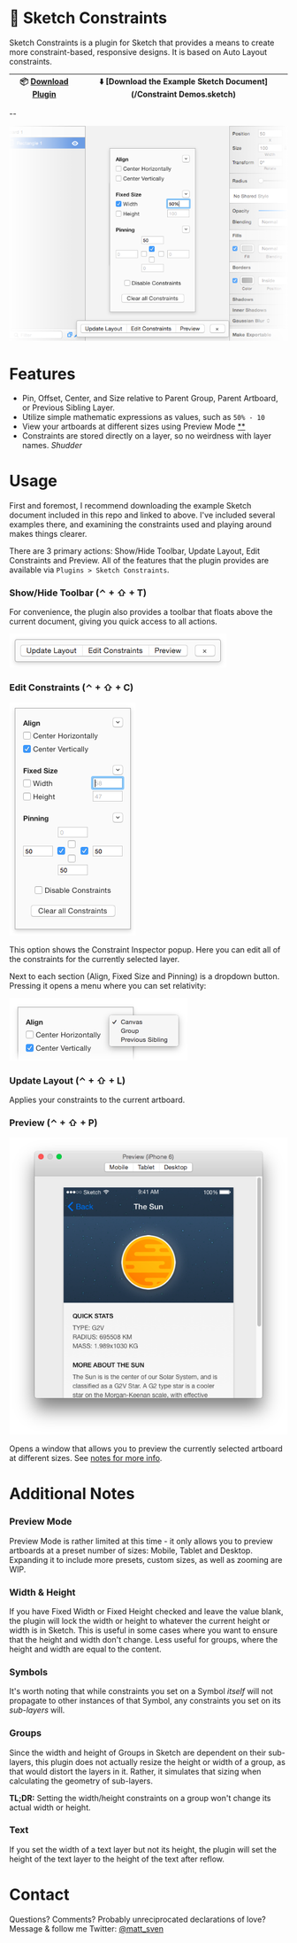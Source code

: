 # 📐 Sketch Constraints

Sketch Constraints is a plugin for Sketch that provides a means to create more constraint-based, responsive designs. It is based on Auto Layout constraints.

📦 [Download Plugin](/Sketch-Constraints.sketchplugin) | ⬇️ [Download the Example Sketch Document](/Constraint Demos.sketch)
--- | ---

--

![](README/screenshot.png)

# Features

- Pin, Offset, Center, and Size relative to Parent Group, Parent Artboard, or Previous Sibling Layer.
- Utilize simple mathematic expressions as values, such as `50% - 10`
- View your artboards at different sizes using Preview Mode [**](#preview-mode)
- Constraints are stored directly on a layer, so no weirdness with layer names. *Shudder*

# Usage

First and foremost, I recommend downloading the example Sketch document included in this repo and linked to above. I've included several examples there, and examining the constraints used and playing around makes things clearer.

There are 3 primary actions: Show/Hide Toolbar, Update Layout, Edit Constraints and Preview. All of the features that the plugin provides are available via `Plugins > Sketch Constraints`.

### Show/Hide Toolbar (⌃ + ⇧ + T)

For convenience, the plugin also provides a toolbar that floats above the current document, giving you quick access to all actions.

![Toolbar](README/toolbar.png)

### Edit Constraints (⌃ + ⇧ + C)

![Constraint Inspector](README/constraint-inspector.png)

This option shows the Constraint Inspector popup. Here you can edit all of the constraints for the currently selected layer.

Next to each section (Align, Fixed Size and Pinning) is a dropdown button. Pressing it opens a menu where you can set relativity:

![Constraint Inspector Relativity](README/constraint-inspector-relativity.png)

### Update Layout (⌃ + ⇧ + L)

Applies your constraints to the current artboard.

### Preview (⌃ + ⇧ + P)

![Preview Mode](README/preview-mode.png)

Opens a window that allows you to preview the currently selected artboard at different sizes. See [notes for more info](#preview-mode).

# Additional Notes

### Preview Mode

Preview Mode is rather limited at this time - it only allows you to preview artboards at a preset number of sizes: Mobile, Tablet and Desktop. Expanding it to include more presets, custom sizes, as well as zooming are WIP.

### Width & Height

If you have Fixed Width or Fixed Height checked and leave the value blank, the plugin will lock the width or height to whatever the current height or width is in Sketch. This is useful in some cases where you want to ensure that the height and width don't change. Less useful for groups, where the height and width are equal to the content.

### Symbols

It's worth noting that while constraints you set on a Symbol *itself* will not propagate to other instances of that Symbol, any constraints you set on its *sub-layers* will.

### Groups

Since the width and height of Groups in Sketch are dependent on their sub-layers, this plugin does not actually resize the height or width of a group, as that would distort the layers in it. Rather, it simulates that sizing when calculating the geometry of sub-layers.

**TL;DR:** Setting the width/height constraints on a group won't change its actual width or height.

### Text

If you set the width of a text layer but not its height, the plugin will set the height of the text layer to the height of the text after reflow.


# Contact

Questions? Comments? Probably unreciprocated declarations of love? Message & follow me Twitter: [@matt_sven](http://twitter.com/matt_sven)
